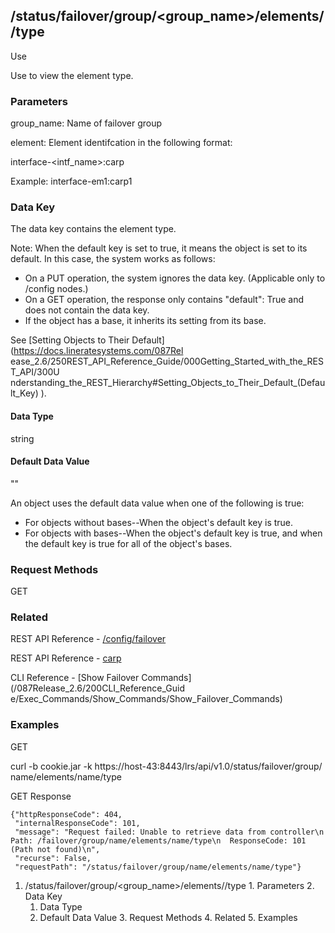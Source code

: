 ## /status/failover/group/<group_name>/elements/<element>/type</element>

Use

Use to view the element type.

### Parameters

group_name: Name of failover group

element: Element identifcation in the following format:

interface-<intf_name>:carp<vhid/>

Example: interface-em1:carp1

### Data Key

The data key contains the element type.

Note: When the default key is set to true, it means the object is set to its
default. In this case, the system works as follows:

  * On a PUT operation, the system ignores the data key. (Applicable only to /config nodes.)
  * On a GET operation, the response only contains "default": True and does not contain the data key.
  * If the object has a base, it inherits its setting from its base.

See [Setting Objects to Their Default](https://docs.lineratesystems.com/087Rel
ease_2.6/250REST_API_Reference_Guide/000Getting_Started_with_the_REST_API/300U
nderstanding_the_REST_Hierarchy#Setting_Objects_to_Their_Default_(Default_Key)
).

#### Data Type

string

#### Default Data Value

""

An object uses the default data value when one of the following is true:

  * For objects without bases--When the object's default key is true.
  * For objects with bases--When the object's default key is true, and when the default key is true for all of the object's bases.

### Request Methods

GET

### Related

REST API Reference -
[/config/failover](/REST_API_Reference_Guide/config/failover)

REST API Reference -
[carp](/REST_API_Reference_Guide/config/system/interface/%3Cintf_name%3E/carp)

CLI Reference - [Show Failover Commands](/087Release_2.6/200CLI_Reference_Guid
e/Exec_Commands/Show_Commands/Show_Failover_Commands)

### Examples

GET

curl -b cookie.jar -k https://host-43:8443/lrs/api/v1.0/status/failover/group/
name/elements/name/type

GET Response

    
    {"httpResponseCode": 404,
     "internalResponseCode": 101,
     "message": "Request failed: Unable to retrieve data from controller\n  Path: /failover/group/name/elements/name/type\n  ResponseCode: 101 (Path not found)\n",
     "recurse": False,
     "requestPath": "/status/failover/group/name/elements/name/type"}
    

  1. /status/failover/group/<group_name>/elements/<element>/type</element>
    1. Parameters
    2. Data Key
      1. Data Type
      2. Default Data Value
    3. Request Methods
    4. Related
    5. Examples

